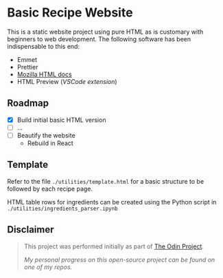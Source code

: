 # Basic Recipe Website

This is a static website project using pure HTML as is customary with beginners to web development. The following software has been indispensable to this end:

- Emmet
- Prettier
- [Mozilla HTML docs](https://developer.mozilla.org/en-US/docs/Web/HTML)
- HTML Preview (_VSCode extension_)

## Roadmap

- [x] Build initial basic HTML version
- [ ] ...
- [ ] Beautify the website
  - Rebuild in React

## Template

Refer to the file `./utilities/template.html` for a basic structure to be followed by each recipe page.

HTML table rows for ingredients can be created using the Python script in `./utilities/ingredients_parser.ipynb`

## Disclaimer

> This project was performed initially as part of [The Odin Project](https://www.theodinproject.com/).
>
> _My personal progress on this open-source project can be found on one of my repos._
